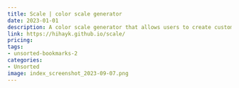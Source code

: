 ```yaml
---
title: Scale | color scale generator
date: 2023-01-01
description: A color scale generator that allows users to create custom color palettes, adjust color hue and saturation, and preview how the colors will look in different contexts.
link: https://hihayk.github.io/scale/
pricing: 
tags: 
- unsorted-bookmarks-2 
categories: 
- Unsorted 
image: index_screenshot_2023-09-07.png
---
```

